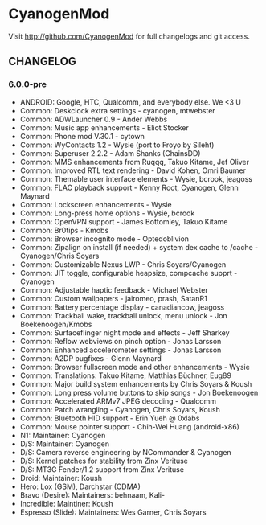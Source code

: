 CyanogenMod
===============

Visit http://github.com/CyanogenMod for full changelogs and git access.

CHANGELOG
---------

### 6.0.0-pre
* ANDROID: Google, HTC, Qualcomm, and everybody else.  We <3 U
* Common: Deskclock extra settings - cyanogen, mtwebster
* Common: ADWLauncher 0.9 - Ander Webbs
* Common: Music app enhancements - Eliot Stocker
* Common: Phone mod V.30.1 - cytown
* Common: WyContacts 1.2 - Wysie (port to Froyo by Sileht)
* Common: Superuser 2.2.2 - Adam Shanks (ChainsDD)
* Common: MMS enhancements from Ruqqq, Takuo Kitame, Jef Oliver
* Common: Improved RTL text rendering - David Kohen, Omri Baumer
* Common: Themable user interface elements - Wysie, bcrook, jeagoss
* Common: FLAC playback support - Kenny Root, Cyanogen, Glenn Maynard
* Common: Lockscreen enhancements - Wysie
* Common: Long-press home options - Wysie, bcrook
* Common: OpenVPN support - James Bottomley, Takuo Kitame
* Common: Br0tips - Kmobs
* Common: Browser incognito mode - Optedoblivion
* Common: Zipalign on install (if needed) + system dex cache to /cache - Cyanogen/Chris Soyars
* Common: Customizable Nexus LWP - Chris Soyars/Cyanogen
* Common: JIT toggle, configurable heapsize, compcache supprt - Cyanogen
* Common: Adjustable haptic feedback - Michael Webster
* Common: Custom wallpapers - jairomeo, prash, SatanR1
* Common: Battery percentage display - canadiancow, jeagoss
* Common: Trackball wake, trackball unlock, menu unlock - Jon Boekenoogen/Kmobs
* Common: Surfaceflinger night mode and effects - Jeff Sharkey
* Common: Reflow webviews on pinch option - Jonas Larsson
* Common: Enhanced accelerometer settings - Jonas Larsson
* Common: A2DP bugfixes - Glenn Maynard
* Common: Browser fullscreen mode and other enhancements - Wysie
* Common: Translations: Takuo Kitame, Matthias Büchner, Eug89
* Common: Major build system enhancements by Chris Soyars & Koush
* Common: Long press volume buttons to skip songs - Jon Boekenoogen
* Common: Accelerated ARMv7 JPEG decoding - Qualcomm
* Common: Patch wrangling - Cyanogen, Chris Soyars, Koush
* Common: Bluetooth HID support - Erin Yueh @ 0xlabs
* Common: Mouse pointer support - Chih-Wei Huang (android-x86)
* N1: Maintainer: Cyanogen
* D/S: Maintainer: Cyanogen
* D/S: Camera reverse engineering by NCommander & Cyanogen
* D/S: Kernel patches for stability from Zinx Verituse
* D/S: MT3G Fender/1.2 support from Zinx Verituse
* Droid: Maintainer: Koush
* Hero: Lox (GSM), Darchstar (CDMA)
* Bravo (Desire): Maintainers: behnaam, Kali-
* Incredible: Maintiner: Koush
* Espresso (Slide): Maintainers: Wes Garner, Chris Soyars


